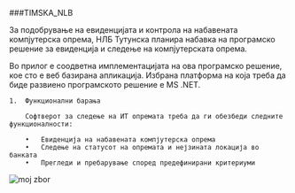 ###TIMSKA_NLB


За подобрување на евиденцијата и контрола на набавената компјутерска опрема, НЛБ Тутунска планира набавка на програмско решение за евиденција и следење на компјутерската опрема. 

Во прилог е соодветна имплементацијата на ова програмско решение, кое сто е веб базирана апликација. Избрана платформа на која треба да биде развиено програмското решение е MS .NET. 

	1.	Функционални барања

      	Софтверот за следење на ИТ опремата треба да ги обезбеди следните функционалности:

        •	Евиденција на набавената компјутерска опрема
        •	Следење на статусот на опремата и нејзината локација во банката
        •	Прегледи и пребарување според предефинирани критериуми 
![moj zbor](https://www.dropbox.com/s/2m2ef8qtmk1iznr/Screenshot%202014-08-18%2016.41.19.png)
  	
